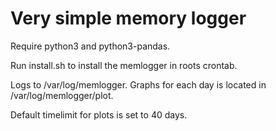 # Very simple memory logger

Require python3 and python3-pandas.

Run install.sh to install the memlogger in roots crontab.

Logs to /var/log/memlogger. Graphs for each day is located in /var/log/memlogger/plot.

Default timelimit for plots is set to 40 days.
